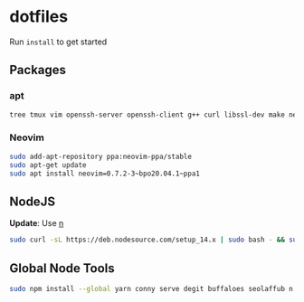# dotfiles

Run `install` to get started

## Packages

### apt
```sh
tree tmux vim openssh-server openssh-client g++ curl libssl-dev make net-tools
```

### Neovim
```sh
sudo add-apt-repository ppa:neovim-ppa/stable
sudo apt-get update
sudo apt install neovim=0.7.2-3~bpo20.04.1~ppa1
```

## NodeJS
**Update**: Use [n](https://www.npmjs.com/package/n)
```sh
sudo curl -sL https://deb.nodesource.com/setup_14.x | sudo bash - && sudo apt-get install -y nodejs
```

## Global Node Tools
```sh
sudo npm install --global yarn conny serve degit buffaloes seolaffub n
```
